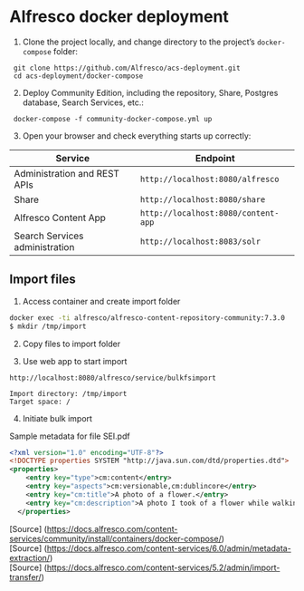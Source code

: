 # Alfresco docker deployment

1. Clone the project locally, and change directory to the project’s `docker-compose` folder:

```
 git clone https://github.com/Alfresco/acs-deployment.git
 cd acs-deployment/docker-compose
```

2. Deploy Community Edition, including the repository, Share, Postgres database, Search Services, etc.:
```
 docker-compose -f community-docker-compose.yml up
```

3. Open your browser and check everything starts up correctly:

| Service                        | Endpoint                            |
| ------------------------------ | ----------------------------------- |
| Administration and REST APIs   | `http://localhost:8080/alfresco`    |
| Share                          | `http://localhost:8080/share`       |
| Alfresco Content App           | `http://localhost:8080/content-app` |
| Search Services administration | `http://localhost:8083/solr`        |

## Import files

1. Access container and create import folder

```bash
docker exec -ti alfresco/alfresco-content-repository-community:7.3.0
$ mkdir /tmp/import
```

2. Copy files to import folder

3. Use web app to start import
   
```url
http://localhost:8080/alfresco/service/bulkfsimport
```
   
```
Import directory: /tmp/import
Target space: /
```
   
4. Initiate bulk import



Sample metadata for file SEI.pdf

```xml
<?xml version="1.0" encoding="UTF-8"?>
<!DOCTYPE properties SYSTEM "http://java.sun.com/dtd/properties.dtd">
<properties>
    <entry key="type">cm:content</entry>
    <entry key="aspects">cm:versionable,cm:dublincore</entry>
    <entry key="cm:title">A photo of a flower.</entry>
    <entry key="cm:description">A photo I took of a flower while walking around Bantry Bay.</entry>
  </properties>
```


[Source] (https://docs.alfresco.com/content-services/community/install/containers/docker-compose/)<br>
[Source] (https://docs.alfresco.com/content-services/6.0/admin/metadata-extraction/)<br>
[Source] (https://docs.alfresco.com/content-services/5.2/admin/import-transfer/)<br>

